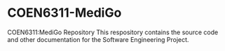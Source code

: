 # COEN6311-MediGo
COEN6311:MediGo Repository
This respository contains the source code and other documentation for the Software Engineering Project.
